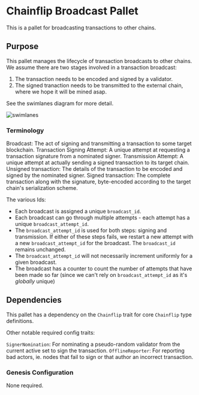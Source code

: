 # Chainflip Broadcast Pallet

This is a pallet for broadcasting transactions to other chains.

## Purpose

This pallet manages the lifecycle of transaction broadcasts to other chains. We assume there are two stages involved
in a transaction broadcast:

1. The transaction needs to be encoded and signed by a validator.
2. The signed tranaction needs to be transmitted to the external chain, where we hope it will be mined asap.

See the swimlanes diagram for more detail.

![swimlanes](https://swimlanes.io/u/1s-nyDuYQ)

### Terminology

Broadcast: The act of signing and transmitting a transaction to some target blockchain.
Transaction Signing Attempt: A unique attempt at requesting a transaction signature from a nominated signer.
Transmission Attempt: A unique attempt at actually sending a signed transaction to its target chain.
Unsigned transaction: The details of the transaction to be encoded and signed by the nominated signer.
Signed transaction: The complete transaction along with the signature, byte-encoded according to the target chain's
  serialization scheme.

The various Ids:

- Each broadcast is assigned a unique `broadcast_id`.
- Each broadcast can go through multiple attempts - each attempt has a unique `broadcast_attempt_id`.
- The `broadcast_attempt_id` is used for both steps: signing and transmission. If either of these steps fails,
  we restart a new attempt with a new `broadcast_attempt_id` for the broadcast. The `broadcast_id` remains unchanged.
- The `broadcast_attempt_id` will not necessarily increment uniformly for a given broadcast. 
- The broadcast has a counter to count the number of attempts that have been made so far (since we can't rely on `broadcast_attempt_id` as it's *globally* unique)

## Dependencies

This pallet has a dependency on the `Chainflip` trait for core `Chainflip` type definitions.

Other notable required config traits:

`SignerNomination`: For nominating a pseudo-random validator from the current active set to sign the transaction.
`OfflineReporter`: For reporting bad actors, ie. nodes that fail to sign or that author an incorrect transaction.

### Genesis Configuration

None required.

